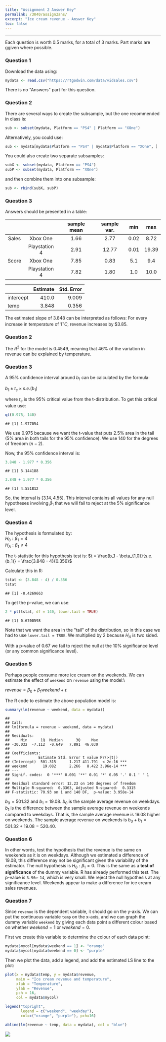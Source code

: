 ```yaml
---
title: "Assignment 2 Answer Key"
permalink: /3040/assign2ans/
excerpt: "Ice cream revenue - Answer Key"
toc: false
---
```


------------------------------------------------------------------------

Each question is worth 0.5 marks, for a total of 3 marks. Part marks are ggiven where possible.

### Question 1

Download the data using:

```r
mydata <- read.csv("https://rtgodwin.com/data/vidsales.csv")
```

There is no "Answers" part for this question.

### Question 2

There are several ways to create the subsample, but the one recommended in class is:

```r
sub <- subset(mydata, Platform == "PS4" | Platform == "XOne")
```

Alternatively, you could use:

```r
sub <- mydata[mydata$Platform == "PS4" | mydata$Platform == "XOne", ]
```

You could also create two separate subsamples:

```r
subX <- subset(mydata, Platform == "PS4")
subP <- subset(mydata, Platform == "XOne")
```

and then combine them into one subsample:

```r
sub <- rbind(subX, subP)
```

### Question 3

Answers should be presented in a table:

|       |               | sample mean | sample var. |  min |  max  |
|:-----:|:-------------:|:-----------:|:-----------:|:----:|:-----:|
| Sales |      Xbox One |     1.66    |     2.77    | 0.02 |  8.72 |
|       | Playstation 4 |     2.91    |    12.77    | 0.01 | 19.39 |
| Score |      Xbox One |     7.85    |     0.83    |  5.1 |  9.4  |
|       | Playstation 4 |     7.82    |     1.80    |  1.0 |  10.0 |

<div align="center">

<font size = "4">

<table>
<thead>
<tr class="header">
<th style="text-align: left;"></th>
<th style="text-align: right;">Estimate</th>
<th style="text-align: right;">Std. Error</th>
</tr>
</thead>
<tbody>
<tr class="odd">
<td style="text-align: left;">intercept</td>
<td style="text-align: right;">410.0</td>
<td style="text-align: right;">9.009</td>
</tr>
<tr class="even">
<td style="text-align: left;">temp</td>
<td style="text-align: right;">3.848</td>
<td style="text-align: right;">0.356</td>
</tr>
</tbody>
</table>

</font>
</div>

The estimated slope of 3.848 can be interpreted as follows: For every increase in temperature of $1^{\circ}C$, revenue increases by $3.85.

### Question 2

The $R^2$ for the model is 0.4549, meaning that 46% of the variation in revenue can be explained by temperature.

### Question 3

A 95% confidence interval around $b_1$ can be calculated by the formula:

$b_1 \pm t_c \times s.e.(b_1)$

where $t_c$ is the 95% critical value from the t-distribution. To get this critical value use:

```r
qt(0.975, 140)
```
```
## [1] 1.977054
```

We use 0.975 because we want the t-value that puts 2.5% area in the tail (5% area in both tails for the 95% confidence). We use 140 for the degrees of freedom ($n - 2$).

Now, the 95% confidence interval is:

```r
3.848 - 1.977 * 0.356
```
```
## [1] 3.144188
```
```r
3.848 + 1.977 * 0.356
```
```
## [1] 4.551812
```

So, the interval is $[3.14, 4.55]$. This interval contains all values for any null hypotheses involving $\beta_1$ that we will fail to reject at the 5% significance level.

### Question 4
The hypothesis is formulated by:\
$H_0: \beta_1 = 4$\
$H_A: \beta_1 \neq 4$

The t-statistic for this hypothesis test is:
$t = \frac{b_1 - \beta_{1,0}}{s.e.(b_1)} = \frac{3.848 - 4}{0.356}$

Calculate this in R:

```r
tstat <- (3.848 - 4) / 0.356
tstat
```
```
## [1] -0.4269663
```
To get the p-value, we can use:

```r
2 * pt(tstat, df = 140, lower.tail = TRUE)
```
```
## [1] 0.6700598
```

Note that we want the area in the "tail" of the distribution, so in this case we had to use `lower.tail = TRUE`. We multiplied by 2 because $H_A$ is two sided.

With a p-value of 0.67 we fail to reject the null at the 10% significance level (or any common significance level).

### Question 5

Perhaps people consume more ice cream on the weekends. We can estimate the effect of `weekend` on `revenue` using the model:\

$revenue = \beta_0 + \beta_1weekend + \epsilon$

The R code to estimate the above population model is:

```r
summary(lm(revenue ~ weekend, data = mydata))
```
```
## 
## Call:
## lm(formula = revenue ~ weekend, data = mydata)
## 
## Residuals:
##     Min      1Q  Median      3Q     Max 
## -30.032  -7.112  -0.649   7.891  46.030 
## 
## Coefficients:
##             Estimate Std. Error t value Pr(>|t|)    
## (Intercept)  501.315      1.217 411.791  < 2e-16 ***
## weekend       19.082      2.266   8.422 3.96e-14 ***
## ---
## Signif. codes:  0 '***' 0.001 '**' 0.01 '*' 0.05 '.' 0.1 ' ' 1
## 
## Residual standard error: 12.23 on 140 degrees of freedom
## Multiple R-squared:  0.3363, Adjusted R-squared:  0.3315 
## F-statistic: 70.93 on 1 and 140 DF,  p-value: 3.958e-14
```

$b_0 = 501.32$ and $b_1 = 19.08$. $b_0$ is the sample average revenue on weekdays. $b_1$ is the difference between the sample average revenue on weekends compared to weekdays. That is, the sample average revenue is 19.08 higher on weekends. The sample average revenue on weekends is $b_0 + b_1 = 501.32 + 19.08 = 520.40$.

### Question 6

In other words, test the hypothesis that the revenue is the same on weekends as it is on weekdays. Although we estimated a difference of 19.08, this difference may not be significant given the variability of the estimator. The null hypothesis is $H_0: \beta_1 = 0$. This is the same as a **test of significance** of the dummy variable. R has already performed this test. The p-value is `3.96e-14`, which is very small. We reject the null hypothesis at any significance level. Weekends appear to make a difference for ice cream sales revenues.

### Question 7

Since `revenue` is the dependent variable, it should go on the y-axis. We can put the continuous variable `temp` on the x-axis, and we can graph the dummy variable `weekend` by giving each data point a different colour based on whether $weekend = 1$ or $weekend = 0$.

First we create this variable to determine the colour of each data point:

```r
mydata$mycol[mydata$weekend == 1] <- "orange"
mydata$mycol[mydata$weekend == 0] <- "purple"
```

Then we plot the data, add a legend, and add the estimated LS line to the plot:

```r
plot(x = mydata$temp, y = mydata$revenue,
     main = "Ice cream revenue and temperature",
     xlab = "Temperature",
     ylab = "Revenue",
     pch = 16,
     col = mydata$mycol)

legend("topright",
       legend = c("weekend", "weekday"),
       col=c("orange", "purple"), pch=16)

abline(lm(revenue ~ temp, data = mydata), col = "blue")
```
![](https://rtgodwin.com/3040/images/assign2addline-1.png)
